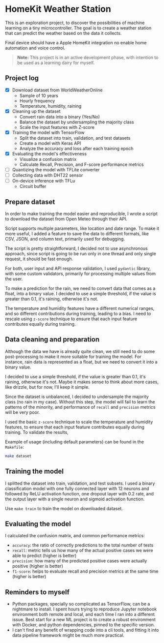 HomeKit Weather Station
=======================

This is an exploration project, to discover the possibilities of machine learning 
on a tiny microcontroller. The goal is to create a weather station that can predict
the weather based on the data it collects. 

Final device should have a Apple HomeKit integration no enable home automation and
voice control.

> **Note:** This project is in an active development phase, with intention to be 
> used as a learning dairy for myself.

## Project log

- [X] Download dataset from WorldWeatherOnline
    - Sample of 10 years 
    - Hourly frequency
    - Temperature, humidity, raining
- [X] Cleaning up the dataset
	- Convert rain data into a binary (Yes/No)
	- Balance the dataset by undersampling the majority class
	- Scale the input features with Z-score
- [X] Training the model with TensorFlow 
	- Split the dataset into train, validation, and test datasets
	- Create a model with Keras API
	- Analyze the accuracy and loss after each training epoch
- [X] Evaluating the model's effectiveness 
	- Visualize a confusion matrix
	- Calculate Recall, Precision, and F-score performance metrics
- [ ] Quantizing the model with TFLite converter
- [ ] Collecting data with DHT22 sensor
- [ ] On-device inference with TFLu
	- Circuit buffer 

## Prepare dataset

In order to make training the model easier and reproducible, I wrote a script
to download the dataset from Open Meteo through their API. 

Script supports multiple parameters, like location and date range.
To make it more useful, I added a feature to save the data to different formats,
like CSV, JSON, and column text, primarily used for debugging.

The script is pretty straightforward, I decided not to use asynchronous approach,
since script is going to be run only in one thread and only single request, it 
should be fast enough.

For both, user input and API response validation, I used `pydantic` library, with
some custom validators, primarily for processing multiple values from the user.

To make a prediction for the rain, we need to convert data that comes as a float,
into a binary value. I decided to use a simple threshold, if the value is greater
than 0.1, it's raining, otherwise it's not.

The temperature and humidity features have a different numerical ranges, and so 
different contributions during training, leading to a bias. I need to rescale using 
`z-score` technique to ensure that each input feature contributes equally during training.

## Data cleaning and preparation

Although the data we have is already quite clean, we still need to do some
post-processing to make it more suitable for training the model. For instance, 
rain data is represented as a float, but we need to convert it into a binary
value.

I decided to use a simple threshold, if the value is greater than 0.1, it's
raining, otherwise it's not. Maybe it makes sense to think about more cases,
like drizzle, but for now, I'll keep it simple.

Since the dataset is unbalanced, I decided to undersample the majority class (no rain 
in my case). Without this step, the model will fail to learn the patterns of the minority,
and performance of `recall` and `precision` metrics will be very poor.

I used the basic `z-score` technique to scale the temperature and humidity features,
to ensure that each input feature contributes equally during training. To validate the
results, 

Example of usage (including default parameters) can be found in the `Makefile`:

```bash
make dataset
```

## Training the model

I splitted the dataset into train, validation, and test subsets. I used a binary classification
model with one fully connected layer with 12 neurons and followed by ReLU activation function,
one dropout layer with 0.2 rate, and the output layer with a single neuron and sigmoid activation
function.

Use `make train` to train the model on downloaded dataset. 

## Evaluating the model

I calculated the confusion matrix, and common performance metrics: 

- `accuracy`: the ratio of correctly predictions to the total number of tests
- `recall`: metric tells us how many of the actual positive cases we were able to predict (higher is better)
- `precision`: how many of the predicted positive cases were actually positive (higher is better)
- `f1-score`: helps to evaluate recall and precision metrics at the same time (higher is better)


## Reminders to myself

- Python packages, specially so complicated as TensorFlow, can be a nightmare to install. I spent
hours trying to reproduce Jupyter notebook environment both remote and local, and each time I ran
into a different issue. Best start for a new ML project is to create a robust environment with
Docker, and python dependencies, pinned to the specific version.
- I can't find any benefit of wrapping code into a cli tools, and fitting it into data pipeline
framework might be much more practical.

